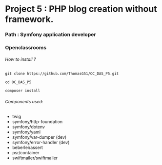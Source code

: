 # Project 5 : PHP blog creation without framework.
### Path : Symfony application developer
### Openclassrooms

###### How to install ?
    git clone https://github.com/ThomasG51/OC_DAS_P5.git

    cd OC_DAS_P5

    composer install

###### Components used:
* twig
* symfony/http-foundation
* symfony/dotenv
* symfony/yaml
* symfony/var-dumper (dev)
* symfony/error-handler (dev)
* beberlei/assert
* psr/container
* swiftmailer/swiftmailer
